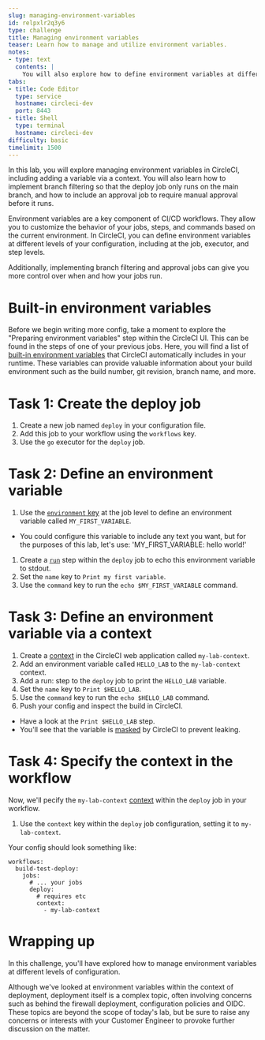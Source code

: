 ```yaml
---
slug: managing-environment-variables
id: relpxlr2q3y6
type: challenge
title: Managing environment variables
teaser: Learn how to manage and utilize environment variables.
notes:
- type: text
  contents: |
    You will also explore how to define environment variables at different levels of your configuration, including at the job, executor, and step levels. Furthermore, you will learn how to add a variable via a context and understand how CircleCI masks the contents of a variable from a context to prevent accidental secret leakage.
tabs:
- title: Code Editor
  type: service
  hostname: circleci-dev
  port: 8443
- title: Shell
  type: terminal
  hostname: circleci-dev
difficulty: basic
timelimit: 1500
---
```


In this lab, you will explore managing environment variables in CircleCI, including adding a variable via a context. You will also learn how to implement branch filtering so that the deploy job only runs on the main branch, and how to include an approval job to require manual approval before it runs.

Environment variables are a key component of CI/CD workflows. They allow you to customize the behavior of your jobs, steps, and commands based on the current environment. In CircleCI, you can define environment variables at different levels of your configuration, including at the job, executor, and step levels.

Additionally, implementing branch filtering and approval jobs can give you more control over when and how your jobs run.

Built-in environment variables
===============

Before we begin writing more config, take a moment to explore the "Preparing environment variables" step within the CircleCI UI. This can be found in the steps of one of your previous jobs. Here, you will find a list of [built-in environment variables](https://circleci.com/docs/variables/#built-in-environment-variables) that CircleCI automatically includes in your runtime. These variables can provide valuable information about your build environment such as the build number, git revision, branch name, and more.

Task 1: Create the deploy job
==============
1. Create a new job named `deploy` in your configuration file.
1. Add this job to your workflow using the `workflows` key.
1. Use the `go` executor for the `deploy` job.

Task 2: Define an environment variable
==============
1. Use the [`environment` key](https://circleci.com/docs/set-environment-variable/#set-an-environment-variable-in-a-job) at the job level to define an environment variable called `MY_FIRST_VARIABLE`.
  - You could configure this variable to include any text you want, but for the purposes of this lab, let's use: 'MY_FIRST_VARIABLE: hello world!'
1. Create a [`run`](https://circleci.com/docs/configuration-reference/#run) step within the `deploy` job to echo this environment variable to stdout.
1. Set the `name` key to `Print my first variable`.
1. Use the `command` key to run the `echo $MY_FIRST_VARIABLE` command.

Task 3: Define an environment variable via a context
==============
1. Create a [context](https://circleci.com/docs/contexts/#create-and-use-a-context) in the CircleCI web application called `my-lab-context`.
1. Add an environment variable called `HELLO_LAB` to the `my-lab-context` context.
1. Add a run: step to the `deploy` job to print the `HELLO_LAB` variable.
1. Set the `name` key to `Print $HELLO_LAB`.
1. Use the `command` key to run the `echo $HELLO_LAB` command.
1. Push your config and inspect the build in CircleCI.
  - Have a look at the `Print $HELLO_LAB` step.
  - You'll see that the variable is [masked](https://circleci.com/docs/contexts/#secrets-masking) by CircleCI to prevent leaking.

Task 4: Specify the context in the workflow
==============
Now, we'll pecify the `my-lab-context` [context](https://circleci.com/docs/contexts/#create-and-use-a-context) within the `deploy` job in your workflow.
1. Use the `context` key within the `deploy` job configuration, setting it to `my-lab-context`.

Your config should look something like:
```
workflows:
  build-test-deploy:
    jobs:
      # ... your jobs
      deploy:
        # requires etc
        context:
          - my-lab-context
```

Wrapping up
================
In this challenge, you'll have explored how to manage environment variables at different levels of configuration.

Although we've looked at environment variables within the context of deployment, deployment itself is a complex topic, often involving concerns such as behind the firewall deployment, configuration policies and OIDC. These topics are beyond the scope of today's lab, but be sure to raise any concerns or interests with your Customer Engineer to provoke further discussion on the matter.
